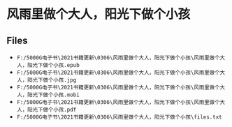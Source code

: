 # 风雨里做个大人，阳光下做个小孩

## Files

- `F:/5000G电子书\2021书籍更新\0306\风雨里做个大人，阳光下做个小孩\风雨里做个大人，阳光下做个小孩.epub`
- `F:/5000G电子书\2021书籍更新\0306\风雨里做个大人，阳光下做个小孩\风雨里做个大人，阳光下做个小孩.jpg`
- `F:/5000G电子书\2021书籍更新\0306\风雨里做个大人，阳光下做个小孩\风雨里做个大人，阳光下做个小孩.mobi`
- `F:/5000G电子书\2021书籍更新\0306\风雨里做个大人，阳光下做个小孩\风雨里做个大人，阳光下做个小孩.pdf`
- `F:/5000G电子书\2021书籍更新\0306\风雨里做个大人，阳光下做个小孩\files.txt`
